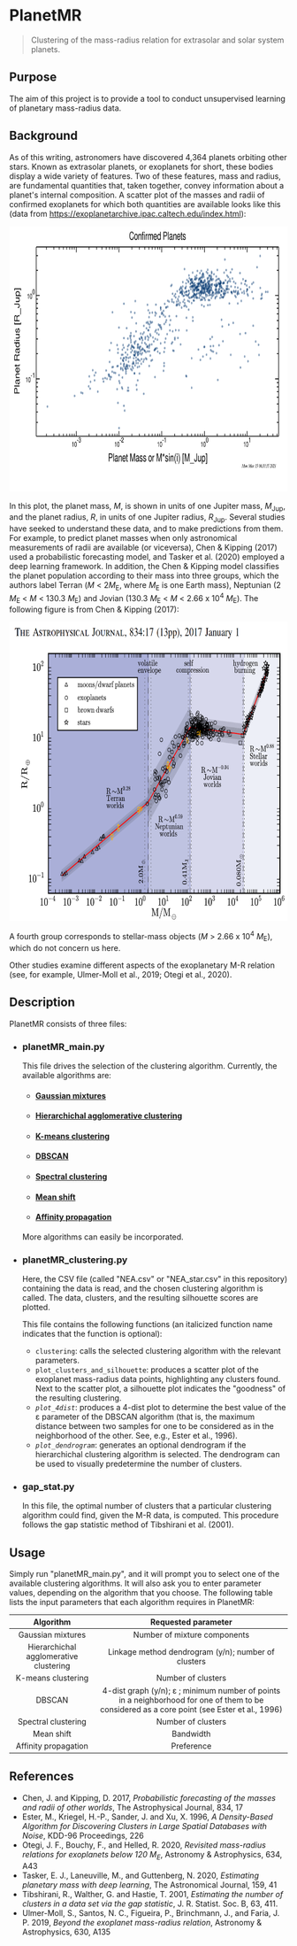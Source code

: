 # PlanetMR
> Clustering of the mass-radius relation for extrasolar and solar system planets.

## Purpose
The aim of this project is to provide a tool to conduct unsupervised learning of planetary mass-radius data. 

## Background
As of this writing, astronomers have discovered 4,364 planets orbiting other stars. Known as extrasolar planets, or exoplanets for short, these bodies display a wide variety of features. Two of these features, mass and radius, are fundamental quantities that, taken together, convey information about a planet's internal composition. A scatter plot of the masses and radii of confirmed exoplanets for which both quantities are available looks like this (data from https://exoplanetarchive.ipac.caltech.edu/index.html):

<p align="center">
  <img src="https://github.com/AstroAugusto/PlanetMR/blob/main/MR.png" width="750" height="480">
</p>


In this plot, the planet mass, *M*, is shown in units of one Jupiter mass, *M*<sub>Jup</sub>, and the planet radius, *R*, in units of one Jupiter radius, *R*<sub>Jup</sub>. Several studies have seeked to understand these data, and to make predictions from them. For example, to predict planet masses when only astronomical measurements of radii are available (or viceversa), Chen & Kipping (2017) used a probabilistic forecasting model, and Tasker et al. (2020) employed a deep learning framework. In addition, the Chen & Kipping model classifies the planet population according to their mass into three groups, which the authors label Terran (*M* < 2*M*<sub>E</sub>, where *M*<sub>E</sub> is one Earth mass), Neptunian (2 *M*<sub>E</sub> < *M* < 130.3 *M*<sub>E</sub>) and Jovian (130.3 *M*<sub>E</sub> < *M* < 2.66 x 10<sup>4</sup> *M*<sub>E</sub>). The following figure is from Chen & Kipping (2017): 

<p align="center">
  <img src="https://github.com/AstroAugusto/PlanetMR/blob/main/C%26K17.png" width="700" height="540">
</p>

A fourth group corresponds to stellar-mass objects (*M* > 2.66 x 10<sup>4</sup> *M*<sub>E</sub>), which do not concern us here. 

Other studies examine different aspects of the exoplanetary M-R relation (see, for example, Ulmer-Moll et al., 2019; Otegi et al., 2020). 

## Description
PlanetMR consists of three files:

- ### planetMR_main.py
  This file drives the selection of the clustering algorithm. Currently, the available algorithms are:
    - #### [Gaussian mixtures](https://scikit-learn.org/stable/modules/mixture.html)
    - #### [Hierarchichal agglomerative clustering](https://scikit-learn.org/stable/modules/clustering.html#hierarchical-clustering)
    - #### [K-means clustering](https://scikit-learn.org/stable/modules/clustering.html#k-means)
    - #### [DBSCAN](https://scikit-learn.org/stable/modules/clustering.html#dbscan)
    - #### [Spectral clustering](https://scikit-learn.org/stable/modules/clustering.html#spectral-clustering)
    - #### [Mean shift](https://scikit-learn.org/stable/modules/clustering.html#mean-shift)
    - #### [Affinity propagation](https://scikit-learn.org/stable/modules/clustering.html#affinity-propagation)
   
   More algorithms can easily be incorporated.
   
 - ### planetMR_clustering.py
   Here, the CSV file (called "NEA.csv" or "NEA_star.csv" in this repository) containing the data is read, and the chosen clustering algorithm is called. The data, clusters, and the resulting silhouette scores      are plotted. 
   
   This file contains the following functions (an italicized function name indicates that the function is optional):
   
    - `clustering`: calls the selected clustering algorithm with the relevant parameters.
    - `plot_clusters_and_silhouette`: produces a scatter plot of the exoplanet mass-radius data points, highlighting any clusters found. Next to the scatter plot, a 
       silhouette plot indicates the "goodness" of the resulting clustering.  
    - *`plot_4dist`*: produces a 4-dist plot to determine the best value of the &epsilon; parameter of the DBSCAN algorithm (that is, the maximum distance between          two samples for one to be considered as in the neighborhood of the other. See, e.g., Ester et al., 1996). 
    - *`plot_dendrogram`*: generates an optional dendrogram if the hierarchichal clustering algorithm is selected. The dendrogram can be used to visually        predetermine the number of clusters.

- ### gap_stat.py
  In this file, the optimal number of clusters that a particular clustering algorithm could find, given the M-R data, is computed. This procedure follows the gap statistic method of Tibshirani et al. (2001). 
  
## Usage
Simply run "planetMR_main.py", and it will prompt you to select one of the available clustering algorithms. It will also ask you to enter parameter values, depending on the algorithm that you choose. The following table lists the input parameters that each algorithm requires in PlanetMR:

| Algorithm                               | Requested parameter |
|     :---:                               |     :---:     |
| Gaussian mixtures                       | Number of mixture components    |
| Hierarchichal agglomerative clustering  | Linkage method dendrogram (y/n); number of clusters |
| K-means clustering                      | Number of clusters |
| DBSCAN                                  | 4-dist graph (y/n); &epsilon; ; minimum number of points in a neighborhood for one of them to be considered as a core point (see Ester et al., 1996)
| Spectral clustering                     | Number of clusters | 
| Mean shift                              | Bandwidth          |
| Affinity propagation                    | Preference         |

## References
- Chen, J. and Kipping, D. 2017, *Probabilistic forecasting of the masses and radii of other worlds*, The Astrophysical Journal, 834, 17
- Ester, M., Kriegel, H.-P., Sander, J. and Xu, X. 1996, *A Density-Based Algorithm for Discovering Clusters in Large Spatial Databases with Noise*, KDD-96       Proceedings, 226
- Otegi, J. F., Bouchy, F., and Helled, R. 2020, *Revisited mass-radius relations for exoplanets below 120 M<sub>E</sub>*, Astronomy & Astrophysics, 634, A43
- Tasker, E. J., Laneuville, M., and Guttenberg, N. 2020, *Estimating planetary mass with deep learning*, The Astronomical Journal, 159, 41 
- Tibshirani, R., Walther, G. and Hastie, T. 2001, *Estimating the number of clusters in a data set via the gap statistic*, J. R. Statist. Soc. B, 63, 411.
- Ulmer-Moll, S., Santos, N. C., Figueira, P., Brinchmann, J., and Faria, J. P. 2019, *Beyond the exoplanet mass-radius relation*, Astronomy & Astrophysics, 630, A135

